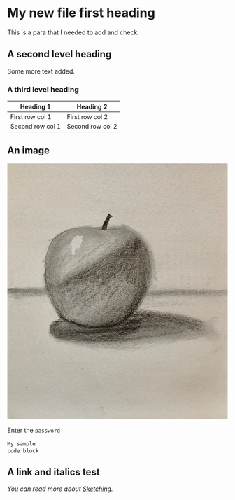 # My new file first heading

This is a para that I needed to add and check.

## A second level heading

Some more text added.

### A third level heading

|Heading 1|Heading 2|
|---------|---------|
|First row col 1| First row col 2|
|Second row col 1|Second row col 2|

## An image
![A practice sketch](Apple.jpg)

Enter the `password`

```
My sample
code block
```

## A link and italics test

_You can read more about [Sketching](https://www.google.com/url?sa=t&rct=j&q=&esrc=s&source=web&cd=&cad=rja&uact=8&ved=2ahUKEwjRzvm_pMjtAhVSzjgGHUydCtYQmhMwHnoECCoQAg&url=https%3A%2F%2Fen.wikipedia.org%2Fwiki%2FSketch_(drawing)&usg=AOvVaw0gq5Lwc9S8zt0re8wv4wCK)._
